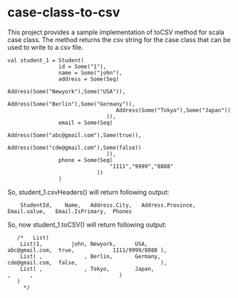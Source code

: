 # case-class-to-csv

This project provides a sample implementation of toCSV method for scala case class.
The method returns the csv string for the case class that can be used to write to a csv file.

    val student_1 = Student(
                    id = Some("1"),
                    name = Some("john"),
                    address = Some(Seq(
                                      Address(Some("Newyork"),Some("USA")),
                                      Address(Some("Berlin"),Some("Germany")),
                                      Address(Some("Tokyo"),Some("Japan"))
                                   )),
                    email = Some(Seq(
                                      Address(Some("abc@gmail.com"),Some(true)),
                                      Address(Some("cde@gmail.com"),Some(false))
                                   )),
                    phone = Some(Seq(
                                    "1111","9999","8888"
                                ))
                    )
So, student_1.csvHeaders() will return following output:

        StudentId,    Name,   Address.City,   Address.Province,   Email.value,   Email.IsPrimary,  Phones

So, now student_1.toCSV() will return following output:

       /*   List(      
        List(1,         john, Newyork,      USA,              abc@gmail.com,  true,            1111/9999/8888 ), 
        List( ,             , Berlin,       Germany,          cde@gmail.com,  false,                          ), 
        List( ,             , Tokyo,        Japan,                         ,      ,                           )
       ) 
         */


